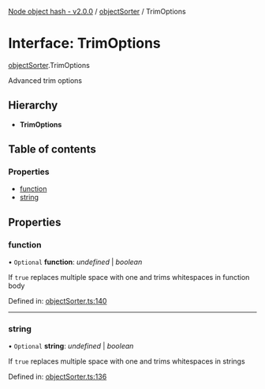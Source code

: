 [Node object hash - v2.0.0](../README.md) / [objectSorter](../modules/objectsorter.md) / TrimOptions

# Interface: TrimOptions

[objectSorter](../modules/objectsorter.md).TrimOptions

Advanced trim options

## Hierarchy

- **TrimOptions**

## Table of contents

### Properties

- [function](objectsorter.trimoptions.md#function)
- [string](objectsorter.trimoptions.md#string)

## Properties

### function

• `Optional` **function**: _undefined_ | _boolean_

If `true` replaces multiple space with one and trims whitespaces in function body

Defined in: [objectSorter.ts:140](https://github.com/SkeLLLa/node-object-hash/blob/1e67826/src/objectSorter.ts#L140)

---

### string

• `Optional` **string**: _undefined_ | _boolean_

If `true` replaces multiple space with one and trims whitespaces in strings

Defined in: [objectSorter.ts:136](https://github.com/SkeLLLa/node-object-hash/blob/1e67826/src/objectSorter.ts#L136)
